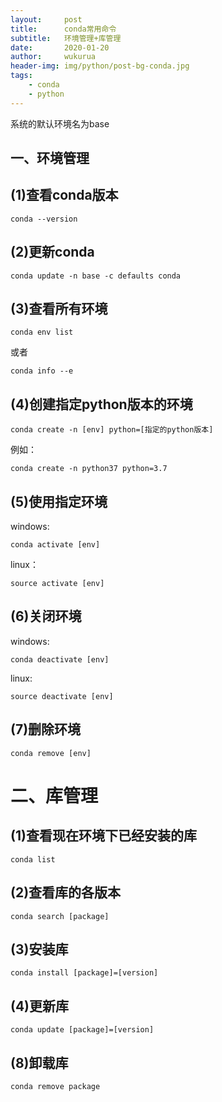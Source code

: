 ```yaml
---
layout:     post
title:      conda常用命令
subtitle:   环境管理+库管理
date:       2020-01-20
author:     wukurua
header-img: img/python/post-bg-conda.jpg
tags:
    - conda
    - python
---
```


系统的默认环境名为base

## 一、环境管理 ##

## (1)查看conda版本 ##

	conda --version

## (2)更新conda ##

	conda update -n base -c defaults conda

## (3)查看所有环境 ##

	conda env list  

或者

	conda info --e

## (4)创建指定python版本的环境 ##

	conda create -n [env] python=[指定的python版本]

例如：
	
	conda create -n python37 python=3.7

## (5)使用指定环境 ##

windows:

	conda activate [env]

linux：

	source activate [env]

## (6)关闭环境 ##

windows:

	conda deactivate [env]

linux:

	source deactivate [env]


## (7)删除环境 ##

	conda remove [env]

# 二、库管理 #

## (1)查看现在环境下已经安装的库 ##

	conda list

## (2)查看库的各版本 ##

	conda search [package]

## (3)安装库 ##

	conda install [package]=[version]

## (4)更新库 ##

	conda update [package]=[version]

## (8)卸载库 ##
	
	conda remove package